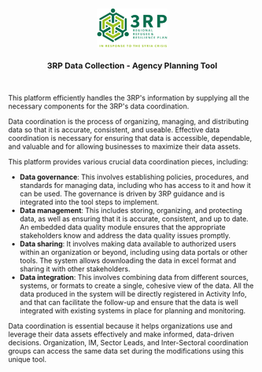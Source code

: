 <!-- PROJECT LOGO -->
<br />
<div align="center">
  <a href="https://rstudio.unhcr.org/iraq/3rp-planning/">
    <img src="www/01full.png" alt="Logo" height="80">
  </a>
</div>

 <h3 align="center">3RP Data Collection - Agency Planning Tool</h3>
<br />
  <p style=‘text-align:justify’>This platform efficiently handles the 3RP&#39;s information by supplying all the necessary components for the 3RP&#39;s data coordination.</p>
<p style=‘text-align:justify’>Data coordination is the process of organizing, managing, and distributing data so that it is accurate, consistent, and useable. Effective data coordination is necessary for ensuring that data is accessible, dependable, and valuable and for allowing businesses to maximize their data assets.</p>
<p style=‘text-align:justify’>This platform provides various crucial data coordination pieces, including:</p>
<ul>
	<li style=‘text-align: justify;’><strong>Data governance</strong>: This involves establishing policies, procedures, and standards for managing data, including who has access to it and how it can be used. The governance is driven by 3RP guidance and is integrated into the tool steps to implement.</li>
	<li style=‘text-align: justify;’><strong>Data management</strong>: This includes storing, organizing, and protecting data, as well as ensuring that it is accurate, consistent, and up to date. An embedded data quality module ensures that the appropriate stakeholders know and address the data quality issues promptly.</li>
	<li style=‘text-align: justify;’><strong>Data sharing</strong>: It involves making data available to authorized users within an organization or beyond, including using data portals or other tools. The system allows downloading the data in excel format and sharing it with other stakeholders.</li>
	<li style=‘text-align: justify;’><strong>Data integration</strong>: This involves combining data from different sources, systems, or formats to create a single, cohesive view of the data. All the data produced in the system will be directly registered in Activity Info, and that can facilitate the follow-up and ensure that the data is well integrated with existing systems in place for planning and monitoring.</li>
</ul>
<p style=‘text-align:justify’>Data coordination is essential because it helps organizations use and leverage their data assets effectively and make informed, data-driven decisions. Organization, IM, Sector Leads, and Inter-Sectoral coordination groups can access the same data set during the modifications using this unique tool.</p>